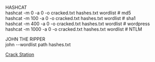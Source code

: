 HASHCAT  
hashcat -m 0 -a 0 -o cracked.txt hashes.txt wordlist # md5  
hashcat -m 100 -a 0 -o cracked.txt hashes.txt wordlist # sha1  
hashcat -m 400 -a 0 -o cracked.txt hashes.txt wordlist # wordpress  
hashcat -m 1000 -a 0 -o cracked.txt hashes.txt wordlist # NTLM  

JOHN THE RIPPER  
john --wordlist path hashes.txt

[Crack Station](https://crackstation.net/)
